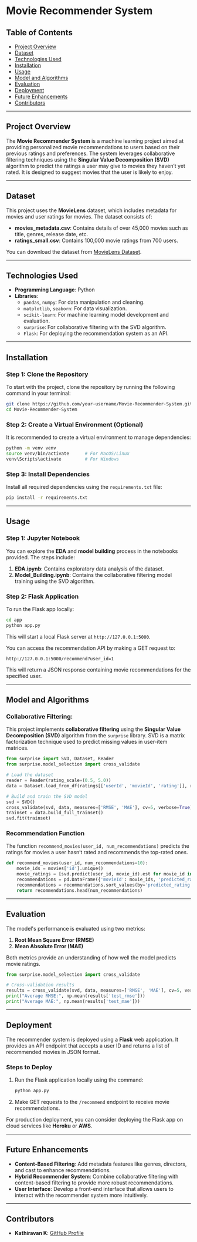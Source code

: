 # **Movie Recommender System**

## **Table of Contents**
- [Project Overview](#project-overview)
- [Dataset](#dataset)
- [Technologies Used](#technologies-used)
- [Installation](#installation)
- [Usage](#usage)
- [Model and Algorithms](#model-and-algorithms)
- [Evaluation](#evaluation)
- [Deployment](#deployment)
- [Future Enhancements](#future-enhancements)
- [Contributors](#contributors)

---

## **Project Overview**
The **Movie Recommender System** is a machine learning project aimed at providing personalized movie recommendations to users based on their previous ratings and preferences. The system leverages collaborative filtering techniques using the **Singular Value Decomposition (SVD)** algorithm to predict the ratings a user may give to movies they haven’t yet rated. It is designed to suggest movies that the user is likely to enjoy.

---

## **Dataset**
This project uses the **MovieLens** dataset, which includes metadata for movies and user ratings for movies. The dataset consists of:
- **movies_metadata.csv**: Contains details of over 45,000 movies such as title, genres, release date, etc.
- **ratings_small.csv**: Contains 100,000 movie ratings from 700 users.

You can download the dataset from [MovieLens Dataset](https://grouplens.org/datasets/movielens/latest/).

---

## **Technologies Used**
- **Programming Language**: Python
- **Libraries**:
  - `pandas`, `numpy`: For data manipulation and cleaning.
  - `matplotlib`, `seaborn`: For data visualization.
  - `scikit-learn`: For machine learning model development and evaluation.
  - `surprise`: For collaborative filtering with the SVD algorithm.
  - `Flask`: For deploying the recommendation system as an API.

---

## **Installation**

### **Step 1: Clone the Repository**
To start with the project, clone the repository by running the following command in your terminal:
```bash
git clone https://github.com/your-username/Movie-Recommender-System.git
cd Movie-Recommender-System
```

### **Step 2: Create a Virtual Environment (Optional)**
It is recommended to create a virtual environment to manage dependencies:
```bash
python -m venv venv
source venv/bin/activate      # For MacOS/Linux
venv\Scripts\activate         # For Windows
```

### **Step 3: Install Dependencies**
Install all required dependencies using the `requirements.txt` file:
```bash
pip install -r requirements.txt
```

---

## **Usage**

### **Step 1: Jupyter Notebook**
You can explore the **EDA** and **model building** process in the notebooks provided. The steps include:
1. **EDA.ipynb**: Contains exploratory data analysis of the dataset.
2. **Model_Building.ipynb**: Contains the collaborative filtering model training using the SVD algorithm.

### **Step 2: Flask Application**
To run the Flask app locally:
```bash
cd app
python app.py
```
This will start a local Flask server at `http://127.0.0.1:5000`.

You can access the recommendation API by making a GET request to:
```
http://127.0.0.1:5000/recommend?user_id=1
```
This will return a JSON response containing movie recommendations for the specified user.

---

## **Model and Algorithms**

### **Collaborative Filtering**:  
This project implements **collaborative filtering** using the **Singular Value Decomposition (SVD)** algorithm from the `surprise` library. SVD is a matrix factorization technique used to predict missing values in user-item matrices.

```python
from surprise import SVD, Dataset, Reader
from surprise.model_selection import cross_validate

# Load the dataset
reader = Reader(rating_scale=(0.5, 5.0))
data = Dataset.load_from_df(ratings[['userId', 'movieId', 'rating']], reader)

# Build and train the SVD model
svd = SVD()
cross_validate(svd, data, measures=['RMSE', 'MAE'], cv=5, verbose=True)
trainset = data.build_full_trainset()
svd.fit(trainset)
```

### **Recommendation Function**
The function `recommend_movies(user_id, num_recommendations)` predicts the ratings for movies a user hasn’t rated and recommends the top-rated ones.

```python
def recommend_movies(user_id, num_recommendations=10):
    movie_ids = movies['id'].unique()
    movie_ratings = [svd.predict(user_id, movie_id).est for movie_id in movie_ids]
    recommendations = pd.DataFrame({'movieId': movie_ids, 'predicted_rating': movie_ratings})
    recommendations = recommendations.sort_values(by='predicted_rating', ascending=False)
    return recommendations.head(num_recommendations)
```

---

## **Evaluation**
The model's performance is evaluated using two metrics:
1. **Root Mean Square Error (RMSE)**
2. **Mean Absolute Error (MAE)**

Both metrics provide an understanding of how well the model predicts movie ratings.

```python
from surprise.model_selection import cross_validate

# Cross-validation results
results = cross_validate(svd, data, measures=['RMSE', 'MAE'], cv=5, verbose=True)
print("Average RMSE:", np.mean(results['test_rmse']))
print("Average MAE:", np.mean(results['test_mae']))
```

---

## **Deployment**
The recommender system is deployed using a **Flask** web application. It provides an API endpoint that accepts a user ID and returns a list of recommended movies in JSON format.

### **Steps to Deploy**
1. Run the Flask application locally using the command:
   ```bash
   python app.py
   ```

2. Make GET requests to the `/recommend` endpoint to receive movie recommendations.

For production deployment, you can consider deploying the Flask app on cloud services like **Heroku** or **AWS**.

---

## **Future Enhancements**
- **Content-Based Filtering**: Add metadata features like genres, directors, and cast to enhance recommendations.
- **Hybrid Recommender System**: Combine collaborative filtering with content-based filtering to provide more robust recommendations.
- **User Interface**: Develop a front-end interface that allows users to interact with the recommender system more intuitively.

---

## **Contributors**
- **Kathiravan K**: [GitHub Profile](https://github.com/kathir-btech)
